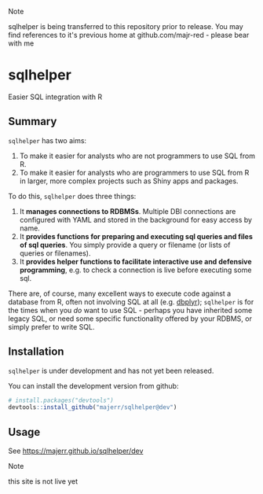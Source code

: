 > [!NOTE] 
> sqlhelper is being transferred to this repository prior to release. 
> You may find references to it's previous home at github.com/majr-red - 
> please bear with me

# sqlhelper
Easier SQL integration with R

## Summary
`sqlhelper` has two aims:

1. To make it easier for analysts who are not programmers to use SQL from R.
1. To make it easier for analysts who are programmers to use SQL from R in larger, more complex projects such as Shiny apps and packages.

To do this, `sqlhelper` does three things:

1. It **manages connections to RDBMSs**. Multiple DBI connections are configured with YAML and stored in the background for easy access by name.
1. It **provides functions for preparing and executing sql queries and files of sql queries**. You simply provide a query or filename (or lists of queries or filenames).
1. It **provides helper functions to facilitate interactive use and defensive programming**, e.g. to check a connection is live before executing some sql.

There are, of course, many excellent ways to execute code against a database
from R, often not involving SQL at all (e.g. [dbplyr](https://dbplyr.tidyverse.org/));
`sqlhelper` is for the times when you *do* want to use SQL - perhaps you have
inherited some legacy SQL, or need some specific functionality offered by your 
RDBMS, or simply prefer to write SQL.

## Installation

`sqlhelper` is under development and has not yet been released.

You can install the development version from github:

```R
# install.packages("devtools")
devtools::install_github("majerr/sqlhelper@dev")
```

## Usage

See https://majerr.github.io/sqlhelper/dev

> [!NOTE] 
> this site is not live yet
